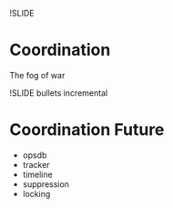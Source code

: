 !SLIDE 
# Coordination #

The fog of war

!SLIDE bullets incremental
# Coordination Future #

* opsdb
* tracker
* timeline
* suppression
* locking
